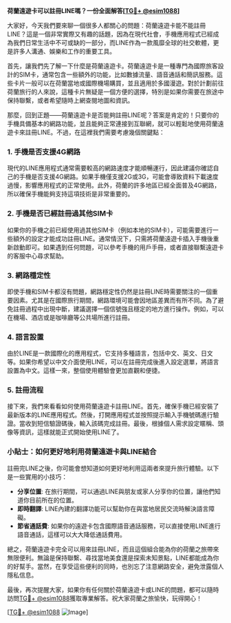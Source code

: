 **荷蘭遠遊卡可以註冊LINE嗎？一份全面解答[[TG💪+ @esim1088](https://t.me/s/esim1088)]**

大家好，今天我們要來聊一個很多人都關心的問題：荷蘭遠遊卡能不能註冊LINE？這是一個非常實際又有趣的話題，因為在現代社會，手機應用程式已經成為我們日常生活中不可或缺的一部分，而LINE作為一款風靡全球的社交軟體，更是許多人溝通、娛樂和工作的重要工具。

首先，讓我們先了解一下什麼是荷蘭遠遊卡。荷蘭遠遊卡是一種專門為國際旅客設計的SIM卡，通常包含一些額外的功能，比如數據流量、語音通話和簡訊服務。這些卡片一般可以在荷蘭當地或國際機場購買，並且適用於多國漫遊。對於計劃前往荷蘭旅行的人來說，這種卡片無疑是一個方便的選擇，特別是如果你需要在旅途中保持聯繫，或者希望隨時上網查閱地圖和資訊。

那麼，回到正題——荷蘭遠遊卡是否能夠註冊LINE呢？答案是肯定的！只要你的手機具備基本的網路功能，並且能夠正常連接到互聯網，就可以輕鬆地使用荷蘭遠遊卡來註冊LINE。不過，在這裡我們需要考慮幾個關鍵點：

### 1. **手機是否支援4G網路**
現代的LINE應用程式通常需要較高的網路速度才能順暢運行，因此建議你確認自己的手機是否支援4G網路。如果手機僅支援2G或3G，可能會導致資料下載速度過慢，影響應用程式的正常使用。此外，荷蘭的許多地區已經全面普及4G網路，所以確保手機能夠支持這項技術是非常重要的。

### 2. **手機是否已經註冊過其他SIM卡**
如果你的手機之前已經使用過其他SIM卡（例如本地的SIM卡），可能需要進行一些額外的設定才能成功註冊LINE。通常情況下，只需將荷蘭遠遊卡插入手機後重新啟動即可。如果遇到任何問題，可以參考手機的用戶手冊，或者直接聯繫遠遊卡的客服中心尋求幫助。

### 3. **網路穩定性**
即使手機和SIM卡都沒有問題，網路穩定性仍然是註冊LINE時需要關注的一個重要因素。尤其是在國際旅行期間，網路環境可能會因地區差異而有所不同。為了避免註冊過程中出現中斷，建議選擇一個信號強且穩定的地方進行操作。例如，可以在機場、酒店或是咖啡廳等公共場所進行註冊。

### 4. **語言設置**
由於LINE是一款國際化的應用程式，它支持多種語言，包括中文、英文、日文等。如果你希望以中文介面使用LINE，可以在註冊完成後進入設定選單，將語言設置為中文。這樣一來，整個使用體驗會更加直觀和便捷。

### 5. **註冊流程**
接下來，我們來看看如何使用荷蘭遠遊卡註冊LINE。首先，確保手機已經安裝了最新版本的LINE應用程式。然後，打開應用程式並按照提示輸入手機號碼進行驗證。當收到短信驗證碼後，輸入該碼完成註冊。最後，根據個人需求設定暱稱、頭像等資訊，這樣就能正式開始使用LINE了。

### 小貼士：如何更好地利用荷蘭遠遊卡與LINE結合
註冊完LINE之後，你可能會想知道如何更好地利用這兩者來提升旅行體驗。以下是一些實用的小技巧：

- **分享位置**: 在旅行期間，可以通過LINE與朋友或家人分享你的位置，讓他們知道你目前所在的位置。
- **即時翻譯**: LINE內建的翻譯功能可以幫助你在與當地居民交流時解決語言障礙。
- **節省通話費**: 如果你的遠遊卡包含國際語音通話服務，可以直接使用LINE進行語音通話，這樣可以大大降低通話費用。

總之，荷蘭遠遊卡完全可以用來註冊LINE，而且這個組合能為你的荷蘭之旅帶來無限便利。無論是保持聯繫、尋找當地美食還是探索未知景點，LINE都能成為你的好幫手。當然，在享受這些便利的同時，也別忘了注意網路安全，避免泄露個人隱私信息。

最後，再次提醒大家，如果你有任何關於荷蘭遠遊卡或LINE的問題，都可以隨時訪問[TG💪+ @esim1088](https://t.me/s/esim1088)獲取專業解答。祝大家荷蘭之旅愉快，玩得開心！

[[TG💪+ @esim1088](https://t.me/s/esim1088) ![Image](https://i.postimg.cc/4NQfJmqS/Snipaste-2025-05-13-00-14-12.png)]